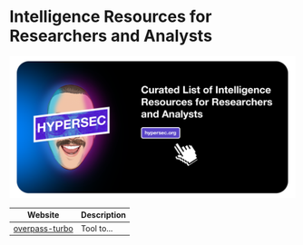 # Intelligence Resources for Researchers and Analysts

<img src="https://github.com/hypersec/intel-resources/blob/main/GitHubHeader.png">

| Website  | Description                                                        |
| -------------------------------------------------------------------------------------------------------- | ------------------------------------------------------------------ |
| [overpass-turbo](https://overpass-turbo.eu/) | Tool to... |
